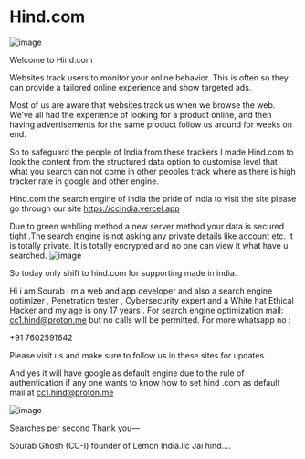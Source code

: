# Hind.com
![image](https://github.com/Lemon-India/Hind/assets/110107438/680f2f3e-0ca9-4df2-80ff-d851580a55be)

Welcome to Hind.com

Websites track users to monitor your online behavior. This is often so they can provide a tailored online experience and show targeted ads.

Most of us are aware that websites track us when we browse the web. We’ve all had the experience of looking for a product online, and then having advertisements for the same product follow us around for weeks on end.

So to safeguard the people of India from these trackers I made Hind.com to look the content from the structured data option to customise level that what you search can not come in other peoples track where as there is high tracker rate in google and other engine.

Hind.com the search engine of india the pride of india to visit the site please go through our site https://ccindia.vercel.app

Due to green weblling method a new server method your data is secured tight .The search engine is not asking any private details like account etc. It is totally private. It is totally encrypted and no one can view it what have u searched.
![image](https://github.com/Lemon-India/Hind/assets/110107438/4679e610-1cc4-428d-9b03-9aae51776901)


So today only shift to hind.com for supporting made in india. 

Hi i am Sourab i m a web and app developer and also a search engine optimizer , Penetration tester , Cybersecurity expert and a White hat Ethical Hacker and my age is ony 17 years . For search engine optimization mail: cc1.hind@proton.me but no calls will be permitted. For more whatsapp no :

+91 7602591642

Please visit us and make sure to follow us in these sites for updates.

And yes it will have google as default engine due to the rule of authentication if any one wants to know how to set hind .com as default mail at cc1.hind@proton.me



![image](https://github.com/Lemon-India/Hind/assets/110107438/b6c0d910-38a4-4ce8-9157-cd74d4993230)


Searches per second
Thank you—



Sourab Ghosh (CC-I) founder of Lemon India.llc
Jai hind….



